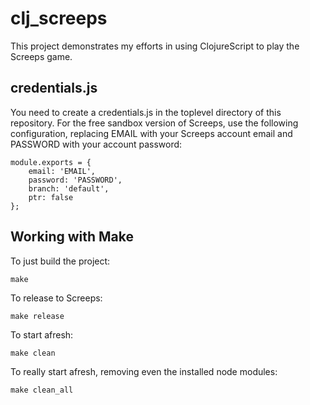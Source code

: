 # clj_screeps

This project demonstrates my efforts in using ClojureScript to play the
Screeps game.

## credentials.js

You need to create a credentials.js in the toplevel directory of this
repository.  For the free sandbox version of Screeps, use the following
configuration, replacing EMAIL with your Screeps account email and PASSWORD
with your account password:

    module.exports = {
        email: 'EMAIL',
        password: 'PASSWORD',
        branch: 'default',
        ptr: false
    };

## Working with Make

To just build the project:

    make

To release to Screeps:

    make release

To start afresh:

    make clean

To really start afresh, removing even the installed node modules:

    make clean_all

